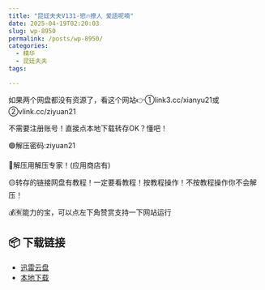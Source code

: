 ```yaml
---
title: "昆廷夫夫V131-慾🔥撩人 爱語呢喃"
date: 2025-04-19T02:20:03
slug: wp-8950
permalink: /posts/wp-8950/
categories:
  - 精华
  - 昆廷夫夫
tags:

---
```


如果两个网盘都没有资源了，看这个网站👉①link3.cc/xianyu21或②vlink.cc/ziyuan21

不需要注册账号！直接点本地下载转存OK？懂吧！

🟢解压密码:ziyuan21

🔵解压用解压专家！(应用商店有)

🟡转存的链接网盘有教程！一定要看教程！按教程操作！不按教程操作你不会解压！

💰🈶能力的宝，可以点左下角赞赏支持一下网站运行

## 📦 下载链接
- [迅雷云盘](https://blziyuan21.com/pay-download/8950?key=0d3de61bb5&down_id=0)
- [本地下载](https://blziyuan21.com/pay-download/8950?key=0d3de61bb5&down_id=1)

